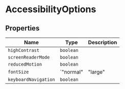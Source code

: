 # AccessibilityOptions

## Properties

| Name | Type | Description |
|------|------|-------------|
| `highContrast` | `boolean` |  |
| `screenReaderMode` | `boolean` |  |
| `reducedMotion` | `boolean` |  |
| `fontSize` | `"normal" | "large" | "extra-large"` |  |
| `keyboardNavigation` | `boolean` |  |

